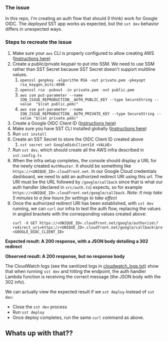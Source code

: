 ### The issue
In this repo, I'm creating an auth flow that should (I think) work for Google OIDC. The *deployed* SST app works as expected, but the `sst dev` behavior differs in unexpected ways.

### Steps to recreate the issue
1. Make sure your `aws` CLI is properly configured to allow creating AWS ([Instructions here](https://sst.dev/chapters/configure-the-aws-cli.html))
2. Create a public/private keypair to put into SSM. We need to use SSM rather than SST Secret because SST Secret doesn't support multiline values.
   1. `openssl genpkey -algorithm RSA -out private.pem -pkeyopt rsa_keygen_bits:4096`
   2. `openssl rsa -pubout -in private.pem -out public.pem`
   3. `aws ssm put-parameter --name ION_ISSUE_REPRODUCTION__AUTH_PUBLIC_KEY --type SecureString --value  "$(cat public.pem)"`
   4. `aws ssm put-parameter --name ION_ISSUE_REPRODUCTION__AUTH_PRIVATE_KEY --type SecureString --value "$(cat private.pem)"`
3. Create a Google OIDC Client ID ([Instructions here](https://developers.google.com/identity/openid-connect/openid-connect))
4. Make sure you have SST CLI installed globally ([Instructions here](https://ion.sst.dev/docs/reference/cli/))
5. Run `sst install`
6. Create an SST Secret to store the OIDC Client ID created above
   1. `sst secret set GoogleOidcClientId <VALUE>`
7. Run `sst dev`, which should create all the AWS infra described in `sst.config.ts`
8. When the infra setup completes, the console should display a URL for the newly created `AuthRouter`. It should be something like `https://<UNIQUE_ID>.cloudfront.net`. In our Google Cloud credentials dashboard, we need to add an authorized redirect URI using this url. The URI must be the URL followed by `/google/callback` since that is what our auth handler (declared in `src/auth.ts`) expects, so for example `https://<UNIQUE_ID>.cloudfront.net/google/callback`. *Note: It may take 5 minutes to a few hours for settings to take effect*
9. Once the authorized redirect URI has been established, with `sst dev` running, we can `curl` our infra to test the auth flow, replacing the values in angled brackets with the corresponding values created above:
    ```
    curl -X GET https://<UNIQUE_ID>.cloudfront.net/google/authorize\?redirect_uri=https://<UNIQUE_ID>.cloudfront.net/google/callback\&response_type=code\&client_id=<GOOGLE_OIDC_CLIENT_ID>
    ```

**Expected result: A 200 response, with a JSON body detailing a 302 redirect**

**Observed result: A 200 response, but no response body**

The CloudWatch logs (see the sanitized logs in [cloudwatch_logs.txt](cloudwatch_logs.txt#L22)) show that when running `sst dev` and hitting the endpoint, the auth handler Lambda function is receiving the correct message (the JSON body with the 302 info).

We can actually view the expected result if we `sst deploy` instead of `sst dev`:
- Close the `sst dev` process
- Run `sst deploy`
- Once deploy completes, run the same `curl` command as above.

## Whats up with that??
